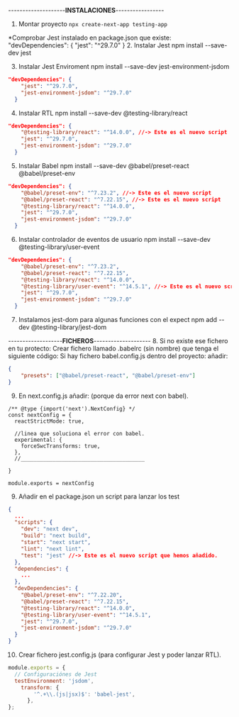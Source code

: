 


--------------------**INSTALACIONES**-----------------
1. Montar proyecto
<code>npx create-next-app testing-app</code>


*Comprobar Jest instalado en package.json que existe: 
"devDependencies": {
    "jest": "^29.7.0"
  }
2. Instalar Jest 
npm install --save-dev jest


3. Instalar Jest Enviroment 
npm install --save-dev jest-environment-jsdom
```JSON
"devDependencies": {
    "jest": "^29.7.0",
    "jest-environment-jsdom": "^29.7.0"
  }
```

4.  Instalar RTL
npm install --save-dev @testing-library/react
```JSON
"devDependencies": {
    "@testing-library/react": "^14.0.0", //-> Este es el nuevo script
    "jest": "^29.7.0",
    "jest-environment-jsdom": "^29.7.0"
  }
```

5. Instalar Babel
npm install --save-dev @babel/preset-react @babel/preset-env
```JSON
"devDependencies": {
    "@babel/preset-env": "^7.23.2", //-> Este es el nuevo script
    "@babel/preset-react": "^7.22.15", //-> Este es el nuevo script
    "@testing-library/react": "^14.0.0",
    "jest": "^29.7.0",
    "jest-environment-jsdom": "^29.7.0"
  }
```

6. Instalar controlador de eventos de usuario
npm install --save-dev @testing-library/user-event
```JSON
"devDependencies": {
    "@babel/preset-env": "^7.23.2",
    "@babel/preset-react": "^7.22.15",
    "@testing-library/react": "^14.0.0",
    "@testing-library/user-event": "^14.5.1", //-> Este es el nuevo script
    "jest": "^29.7.0",
    "jest-environment-jsdom": "^29.7.0"
  }
```
7. Instalamos jest-dom para algunas funciones con el expect
npm add --dev @testing-library/jest-dom



-------------------**FICHEROS**--------------------
8. Si no existe ese fichero en tu protecto: Crear fichero llamado .babelrc (sin nombre) que tenga el siguiente código:
Si hay fichero babel.config.js dentro del proyecto: añadir:
```JSON
{
    "presets": ["@babel/preset-react", "@babel/preset-env"]
}
```

9. En next.config.js añadir: (porque da error next con babel).
```JS
/** @type {import('next').NextConfig} */
const nextConfig = {
  reactStrictMode: true,
  
  //linea que soluciona el error con babel.
  experimental: { 
    forceSwcTransforms: true,
  },
  //_______________________________________
  
}

module.exports = nextConfig
 ```

9. Añadir en el package.json un script para lanzar los test

```JSON
{
  ...
  "scripts": {
    "dev": "next dev",
    "build": "next build",
    "start": "next start",
    "lint": "next lint",
    "test": "jest" //-> Este es el nuevo script que hemos añadido.
  },
  "dependencies": {
    ...
  },
  "devDependencies": {
    "@babel/preset-env": "^7.22.20",
    "@babel/preset-react": "^7.22.15",
    "@testing-library/react": "^14.0.0",
    "@testing-library/user-event": "^14.5.1",
    "jest": "^29.7.0",
    "jest-environment-jsdom": "^29.7.0"
  }
}
```

10. Crear fichero jest.config.js (para configurar Jest y poder lanzar RTL).
```javascript
module.exports = {
  // Configuraciónes de Jest
  testEnvironment: 'jsdom',
    transform: {
        '^.+\\.(js|jsx)$': 'babel-jest',
      },
};
```